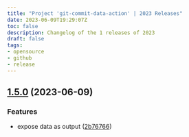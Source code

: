 ```yaml
---
title: "Project 'git-commit-data-action' | 2023 Releases"
date: 2023-06-09T19:29:07Z
toc: false
description: Changelog of the 1 releases of 2023
draft: false
tags:
- opensource
- github
- release
---
```

## [1.5.0](https://github.com/rlespinasse/git-commit-data-action/compare/v1.4.0...v1.5.0) (2023-06-09)


### Features

* expose data as output ([2b76766](https://github.com/rlespinasse/git-commit-data-action/commit/2b76766acf9574c24b5cec7608be8db5dc17968e))



